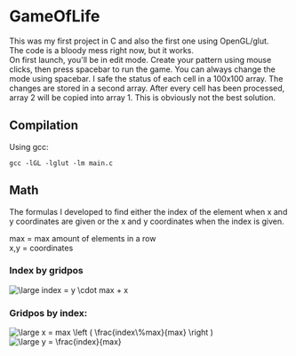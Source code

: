 # GameOfLife  
This was my first project in C and also the first one using OpenGL/glut.  
The code is a bloody mess right now, but it works.  
On first launch, you'll be in edit mode. Create your pattern using mouse clicks, then press spacebar to run the game. You can always change the mode using spacebar.
I safe the status of each cell in a 100x100 array. The changes are stored in a second array. After every cell has been processed, array 2 will be copied into array 1. This is obviously not the best solution.  

## Compilation
Using gcc:  
```
gcc -lGL -lglut -lm main.c
```

## Math  
The formulas I developed to find either the index of the element when x and y coordinates are given or the x and y coordinates when the index is given.   
  
max = max amount of elements in a row  
x,y = coordinates  
  
### Index by gridpos
<img src="https://latex.codecogs.com/gif.latex?\large&space;index&space;=&space;y&space;\cdot&space;max&space;&plus;&space;x" title="\large index = y \cdot max + x" />

### Gridpos by index:  
<img src="https://latex.codecogs.com/gif.latex?\large&space;x&space;=&space;max&space;\left&space;(&space;\frac{index\%max}{max}&space;\right&space;)" title="\large x = max \left ( \frac{index\%max}{max} \right )" />  
  
<img src="https://latex.codecogs.com/gif.latex?\large&space;y&space;=&space;\frac{index}{max}" title="\large y = \frac{index}{max}" />

